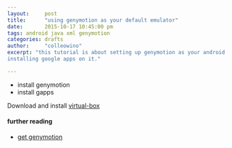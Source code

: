 ```yaml
---
layout:     post
title:      "using genymotion as your default emulator"
date:       2015-10-17 10:45:00 pm
tags: android java xml genymotion
categories: drafts
author:     "colleowino"
excerpt: "this tutorial is about setting up genymotion as your android emulator and
installing google apps on it."

---
```

- install genymotion
- install gapps

Download and install [virtual-box](https://www.virtualbox.org/wiki/Linux_Downloads)

#### further reading 
- [get genymotion](https://www.genymotion.com)
